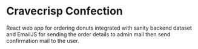 ﻿# Cravecrisp Confection
React web app for ordering donuts integrated with sanity backend dataset and EmailJS for sending the order details to admin mail then send confirmation mail to the user.
